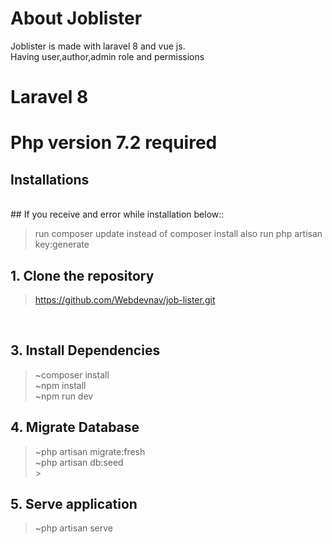 # About Joblister
Joblister is made with laravel 8 and vue js. <br/>
Having user,author,admin role and permissions <br/>

# Laravel 8

# Php version 7.2 required

## Installations

<br />
## If you receive and error while installation below::

> run composer update instead of composer install
> also run php artisan key:generate

## 1. Clone the repository

> https://github.com/Webdevnav/job-lister.git

<br />

## 3. Install Dependencies

> ~composer install <br />
> ~npm install <br />
> ~npm run dev
> <br />

## 4. Migrate Database

> ~php artisan migrate:fresh <br />
> ~php artisan db:seed <br /> > <br />

## 5. Serve application

> ~php artisan serve <br />

